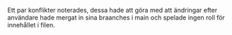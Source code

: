 Ett par konflikter noterades, dessa hade att göra med att ändringar efter användare hade mergat in sina braanches i main och spelade ingen roll för innehållet i filen.